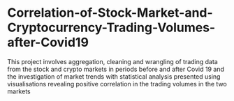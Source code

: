 # Correlation-of-Stock-Market-and-Cryptocurrency-Trading-Volumes-after-Covid19

This project involves aggregation, cleaning and wrangling of trading data from the stock and crypto markets in periods before and after Covid 19 and the investigation of
market trends with statistical analysis presented using visualisations revealing positive correlation in the trading volumes in the two markets


